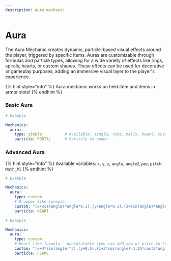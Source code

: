 ```yaml
---
description: Aura mechanic
---
```


# Aura

The Aura Mechanic creates dynamic, particle-based visual effects around the player, triggered by specific  items. Auras are customizable through formulas and particle types, allowing for a wide variety of effects like rings, spirals, hearts, or custom shapes. These effects can be used for decorative or gameplay purposes, adding an immersive visual layer to the player's experience.

{% hint style="info" %}
Aura mechanic works on held item and items in armor slots!
{% endhint %}

### Basic Aura

```yaml
# Example

Mechanics:
  aura:
    type: simple          # Available: simple, ring, helix, heart, custom
    particle: PORTAL      # Particle to spawn
```

### Advanced Aura

{% hint style="info" %}
Available variables: `x`, `y`, `z`, `angle`, `angle2`,`yaw`, `pitch`, `Math_PI`
{% endhint %}

```yaml
# Example

Mechanics:
  aura:
    type: custom
    # Dropper like formula
    custom: "(x+cos(angle)*angle*0.1),(y+angle*0.1),(z+sin(angle)*angle*0.1)"
    particle: HEART
```

```yaml
# Example

Mechanics:
  aura:
    type: custom
    # Heart like formula - nonrotatable (you can add yaw or pitch to rotate)
    custom: "(x+4*sin(angle)^3),(y+0.5),(z+3*cos(angle)-1.25*cos(2*angle)-0.75*cos(3*angle)-0.25*cos(4*angle))"
    particle: FLAME
```

